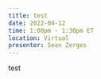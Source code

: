 ```yaml
---
title: test
date: 2022-04-12
time: 1:00pm - 1:30pm ET
location: Virtual
presenter: Sean Zerges
---
```

test